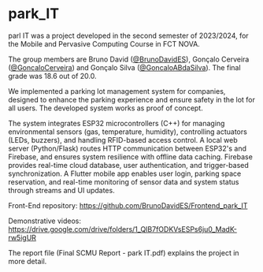# park_IT

parl IT was a project developed in the second semester of 2023/2024, for the Mobile and Pervasive Computing Course in FCT NOVA.

The group members are Bruno David ([@BrunoDavidES](https://github.com/BrunoDavidES)), Gonçalo Cerveira ([@GoncaloCerveira](https://github.com/GoncaloCerveira)) and Gonçalo Silva ([@GoncaloABdaSilva](https://github.com/GoncaloABdaSilva)).
The final grade was 18.6 out of 20.0.

We implemented a parking lot management system for companies, designed to enhance the parking experience and ensure safety in the lot for all users. The developed system works as proof of concept.

The system integrates ESP32 microcontrollers (C++) for managing environmental sensors (gas, temperature, humidity), controlling actuators (LEDs, buzzers), and handling RFID-based access control. A local web server (Python/Flask) routes HTTP communication between ESP32's and Firebase, and ensures system resilience with offline data caching. Firebase provides real-time cloud database, user authentication, and trigger-based synchronization. A Flutter mobile app enables user login, parking space reservation, and real-time monitoring of sensor data and system status through streams and UI updates.

Front-End repository: https://github.com/BrunoDavidES/Frontend_park_IT

Demonstrative videos: https://drive.google.com/drive/folders/1_QIB7fODKVsESPs6ju0_MadK-rw5igUR

The report file (Final SCMU Report - park IT.pdf) explains the project in more detail.
